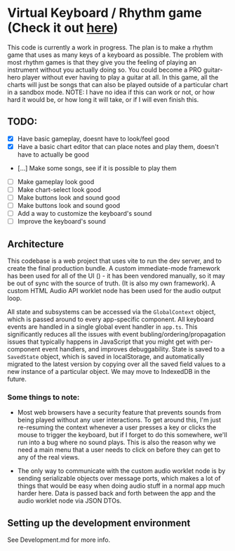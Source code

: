 # Virtual Keyboard / Rhythm game (Check it out [here](https://tejas-h5.github.io/Javascript-Keyboard/))

This code is currently a work in progress. The plan is to make a rhythm game that uses as many keys of a keyboard as possible.
The problem with most rhythm games is that they give you the feeling of playing an instrument without you actually doing so. 
You could become a PRO guitar-hero player without ever having to play a guitar at all. 
In this game, all the charts will just be songs that can also be played outside of a particular chart in a sandbox mode.
NOTE: I have no idea if this can work or not, or how hard it would be, or how long it will take, or if I will even finish this.

## TODO:

- [x] Have basic gameplay, doesnt have to look/feel good
- [x] Have a basic chart editor that can place notes and play them, doesn't have to actually be good
- [...] Make some songs, see if it is possible to play them
- [ ] Make gameplay look good
- [ ] Make chart-select look good
- [ ] Make buttons look and sound good
- [ ] Make buttons look and sound good
- [ ] Add a way to customize the keyboard's sound
- [ ] Improve the keyboard's sound

## Architecture

This codebase is a web project that uses vite to run the dev server, and to create the final production bundle. 
A custom immediate-mode framework has been used for all of the UI () - it has been vendored manually, so it may be out of sync
with the source of truth. (It is also my own framework).
A custom HTML Audio API worklet node has been used for the audio output loop.

All state and subsystems can be accessed via the `GlobalContext` object, which is passed around to every app-specific component.
All keyboard events are handled in a single global event handler in `app.ts`. This significantly reduces all the issues with event bubling/ordering/propagation
issues that typically happens in JavaScript that you might get with per-component event handlers, and improves debuggability.
State is saved to a `SavedState`  object, which is saved in localStorage, and automatically migrated to the latest version by copying over all the saved field values to
a new instance of a particular object. We may move to IndexedDB in the future.

### Some things to note:

- Most web browsers have a security feature that prevents sounds from being played without any user interactions.
To get around this, I'm just re-resuming the context whenever a user presses a key or clicks the mouse to trigger the 
keyboard, but if I forget to do this somewhere, we'll run into a bug where no sound plays.
This is also the reason why we need a main menu that a user needs to click on before they can get to any of the real views.

- The only way to communicate with the custom audio worklet node is by sending serializable objects over message ports, which makes a lot of
things that would be easy when doing audio stuff in a normal app much harder here. 
Data is passed back and forth between the app and the audio worklet node via JSON DTOs. 

## Setting up the development environment

See Development.md for more info.

